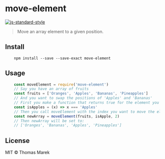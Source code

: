 # move-element #
[![js-standard-style](https://img.shields.io/badge/code%20style-standard-brightgreen.svg)](http://standardjs.com/)

> Move an array element to a given position.

## Install ##

``` shell
    npm install --save --save-exact move-element
```

## Usage ##

``` javascript
    const moveElement = require('move-element')
    // Say you have an array of fruits
    const fruits = ['Oranges', 'Apples', 'Bananas', 'Pineapples']
    // And you want to swap the positions of 'Apples' and 'Bananas'
    // First you make a function that returns true for the element you want to move
    const isApples = (x) => x === 'Apples'
    // Then you call moveElement with the index you want to move the element to
    const newArray = moveElement(fruits, isApple, 2)
    // Then newArray will be set to:
    // ['Oranges', 'Bananas', 'Apples', 'Pineapples']
```

## License ##
MIT © Thomas Marek
